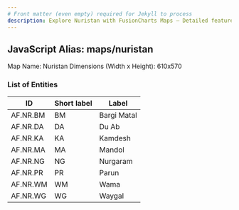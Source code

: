 ```yaml
---
# Front matter (even empty) required for Jekyll to process
description: Explore Nuristan with FusionCharts Maps – Detailed features for seamless integration. Try now & enhance your data visualization today! 
---
```


## JavaScript Alias: maps/nuristan

Map Name: Nuristan
Dimensions (Width x Height): 610x570





### List of Entities

ID | Short label | Label
---|---|---|
AF.NR.BM|BM|Bargi Matal
AF.NR.DA|DA|Du Ab
AF.NR.KA|KA|Kamdesh
AF.NR.MA|MA|Mandol
AF.NR.NG|NG|Nurgaram
AF.NR.PR|PR|Parun
AF.NR.WM|WM|Wama
AF.NR.WG|WG|Waygal